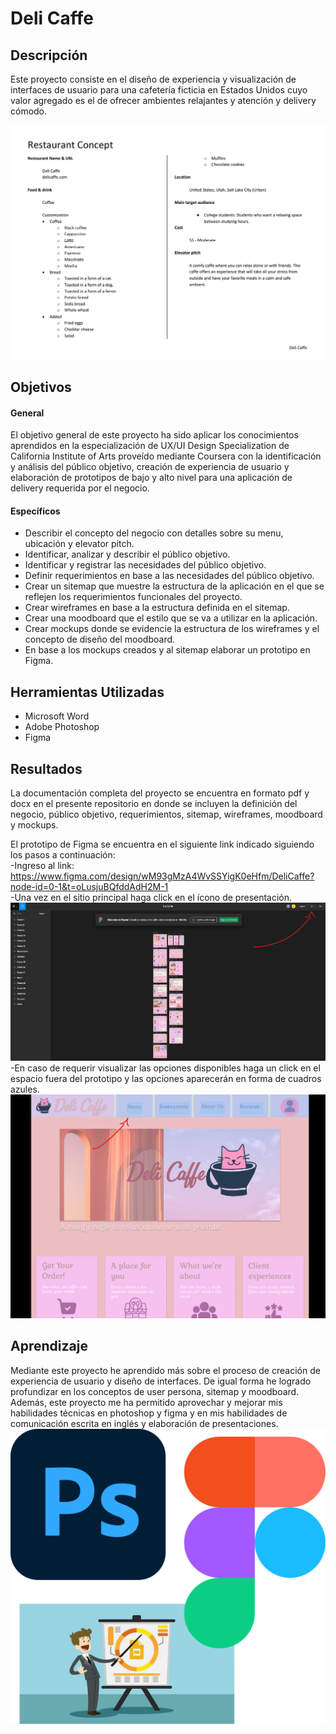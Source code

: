 # Deli Caffe

## Descripción
Este proyecto consiste en el diseño de experiencia y visualización de interfaces de usuario para una cafetería ficticia en Estados Unidos cuyo valor agregado es el de ofrecer ambientes relajantes y atención y delivery cómodo.

![Restaurante_Concepto](Images/Restaurante_Concepto.png)

## Objetivos
#### General
El objetivo general de este proyecto ha sido aplicar los conocimientos aprendidos en la especialización de UX/UI Design Specialization de California Institute of Arts proveído mediante Coursera con la identificación y análisis del público objetivo, creación de experiencia de usuario y elaboración de prototipos de bajo y alto nivel para una aplicación de delivery requerida por el negocio.

#### Específicos
- Describir el concepto del negocio con detalles sobre su menu, ubicación y elevator pitch.
- Identificar, analizar y describir el público objetivo.
- Identificar y registrar las necesidades del público objetivo.
- Definir requerimientos en base a las necesidades del público objetivo.
- Crear un sitemap que muestre la estructura de la aplicación en el que se reflejen los requerimientos funcionales del proyecto.
- Crear wireframes en base a la estructura definida en el sitemap.
- Crear una moodboard que  el estilo que se va a utilizar en la aplicación.
- Crear mockups donde se evidencie la estructura de los wireframes y el concepto de diseño del moodboard.
- En base a los mockups creados y al sitemap elaborar un prototipo en Figma.

## Herramientas Utilizadas
- Microsoft Word
- Adobe Photoshop
- Figma

## Resultados
La documentación completa del proyecto se encuentra en formato pdf y docx en el presente repositorio en donde se incluyen la definición del negocio, público objetivo, requerimientos, sitemap, wireframes, moodboard y mockups.

El prototipo de Figma se encuentra en el siguiente link indicado siguiendo los pasos a continuación: 
</br>
-Ingreso al link: https://www.figma.com/design/wM93gMzA4WvSSYigK0eHfm/DeliCaffe?node-id=0-1&t=oLusjuBQfddAdH2M-1
</br>
-Una vez en el sitio principal haga click en el ícono de presentación.
![Paso1](Images/Paso_1.png)
</br>
-En caso de requerir visualizar las opciones disponibles haga un click en el espacio fuera del prototipo y las opciones aparecerán en forma de cuadros azules.
![Paso2](Images/Paso_2.png)

## Aprendizaje
Mediante este proyecto he aprendido más sobre el proceso de creación de experiencia de usuario y diseño de interfaces. De igual forma he logrado profundizar en los conceptos de user persona, sitemap y moodboard. Además, este proyecto me ha permitido aprovechar y mejorar mis habilidades técnicas en photoshop y figma y en mis habilidades de comunicación escrita en inglés y elaboración de presentaciones.
![Aprendizaje](Images/Aprendizaje.png)
